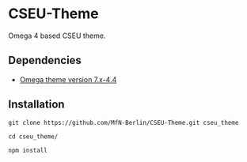 # CSEU-Theme
Omega 4 based CSEU theme.

## Dependencies
* [Omega theme version 7.x-4.4](https://www.drupal.org/project/omega)

## Installation
```
git clone https://github.com/MfN-Berlin/CSEU-Theme.git cseu_theme

cd cseu_theme/

npm install
```
